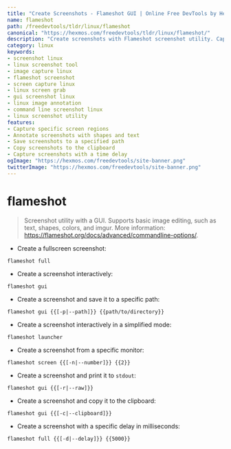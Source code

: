 ```yaml
---
title: "Create Screenshots - Flameshot GUI | Online Free DevTools by Hexmos"
name: flameshot
path: /freedevtools/tldr/linux/flameshot
canonical: "https://hexmos.com/freedevtools/tldr/linux/flameshot/"
description: "Create screenshots with Flameshot screenshot utility. Capture screen regions and annotate images directly. Free online tool, no registration required."
category: linux
keywords:
- screenshot linux
- linux screenshot tool
- image capture linux
- flameshot screenshot
- screen capture linux
- linux screen grab
- gui screenshot linux
- linux image annotation
- command line screenshot linux
- linux screenshot utility
features:
- Capture specific screen regions
- Annotate screenshots with shapes and text
- Save screenshots to a specified path
- Copy screenshots to the clipboard
- Capture screenshots with a time delay
ogImage: "https://hexmos.com/freedevtools/site-banner.png"
twitterImage: "https://hexmos.com/freedevtools/site-banner.png"
---
```


# flameshot

> Screenshot utility with a GUI.
> Supports basic image editing, such as text, shapes, colors, and imgur.
> More information: <https://flameshot.org/docs/advanced/commandline-options/>.

- Create a fullscreen screenshot:

`flameshot full`

- Create a screenshot interactively:

`flameshot gui`

- Create a screenshot and save it to a specific path:

`flameshot gui {{[-p|--path]}} {{path/to/directory}}`

- Create a screenshot interactively in a simplified mode:

`flameshot launcher`

- Create a screenshot from a specific monitor:

`flameshot screen {{[-n|--number]}} {{2}}`

- Create a screenshot and print it to `stdout`:

`flameshot gui {{[-r|--raw]}}`

- Create a screenshot and copy it to the clipboard:

`flameshot gui {{[-c|--clipboard]}}`

- Create a screenshot with a specific delay in milliseconds:

`flameshot full {{[-d|--delay]}} {{5000}}`
